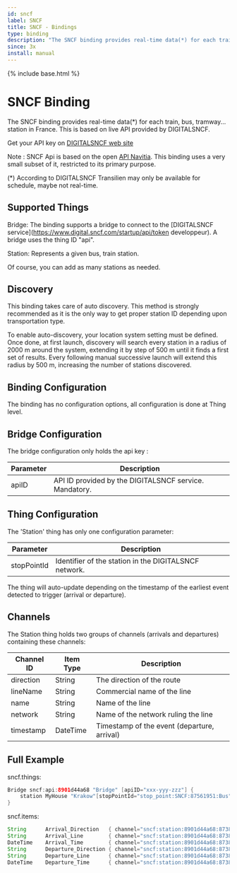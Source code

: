 ```yaml
---
id: sncf
label: SNCF
title: SNCF - Bindings
type: binding
description: "The SNCF binding provides real-time data(*) for each train, bus, tramway... station in France."
since: 3x
install: manual
---
```


<!-- Attention authors: Do not edit directly. Please add your changes to the appropriate source repository -->

{% include base.html %}

# SNCF Binding

The SNCF binding provides real-time data(*) for each train, bus, tramway... station in France.
This is based on live API provided by DIGITALSNCF.

Get your API key on [DIGITALSNCF web site](https://www.digital.sncf.com/startup/api/token-developpeur)

Note : SNCF Api is based on the open [API Navitia](https://doc.navitia.io/#getting-started).
This binding uses a very small subset of it, restricted to its primary purpose.

(*) According to DIGITALSNCF Transilien may only be available for schedule, maybe not real-time.

## Supported Things

Bridge: The binding supports a bridge to connect to the [DIGITALSNCF service](<https://www.digital.sncf.com/startup/api/token> developpeur).
A bridge uses the thing ID "api".

Station: Represents a given bus, train station.

Of course, you can add as many stations as needed.

## Discovery

This binding takes care of auto discovery. This method is strongly recommended as it is the only way to get proper station ID depending upon transportation type.

To enable auto-discovery, your location system setting must be defined.
Once done, at first launch, discovery will search every station in a radius of 2000 m around the system, extending it by step of 500 m until it finds a first set of results.
Every following manual successive launch will extend this radius by 500 m, increasing the number of stations discovered.

## Binding Configuration

The binding has no configuration options, all configuration is done at Thing level.

## Bridge Configuration

The bridge configuration only holds the api key :

| Parameter | Description                                            |
| --------- | ------------------------------------------------------ |
| apiID     | API ID provided by the DIGITALSNCF service. Mandatory. |

## Thing Configuration

The 'Station' thing has only one configuration parameter:

| Parameter   | Description                                           |
| ----------- | ----------------------------------------------------- |
| stopPointId | Identifier of the station in the DIGITALSNCF network. |

The thing will auto-update depending on the timestamp of the earliest event detected to trigger (arrival or departure).

## Channels

The Station thing holds two groups of channels (arrivals and departures) containing these channels:

| Channel ID | Item Type | Description                                 |
| ---------- | --------- | ------------------------------------------- |
| direction  | String    | The direction of the route                  |
| lineName   | String    | Commercial name of the line                 |
| name       | String    | Name of the line                            |
| network    | String    | Name of the network ruling the line         |
| timestamp  | DateTime  | Timestamp of the event (departure, arrival) |

## Full Example

sncf.things:

```java
Bridge sncf:api:8901d44a68 "Bridge" [apiID="xxx-yyy-zzz"] {
    station MyHouse "Krakow"[stopPointId="stop_point:SNCF:87561951:Bus"]
}
```

sncf.items:

```java
String      Arrival_Direction   { channel="sncf:station:8901d44a68:87381475_RapidTransit:arrivals#direction" }
String      Arrival_Line        { channel="sncf:station:8901d44a68:87381475_RapidTransit:arrivals#lineName" }
DateTime    Arrival_Time        { channel="sncf:station:8901d44a68:87381475_RapidTransit:arrivals#timestamp" }
String      Departure_Direction { channel="sncf:station:8901d44a68:87381475_RapidTransit:departures#direction" }
String      Departure_Line      { channel="sncf:station:8901d44a68:87381475_RapidTransit:departures#lineName" }
DateTime    Departure_Time      { channel="sncf:station:8901d44a68:87381475_RapidTransit:departures#timestamp" }
```
